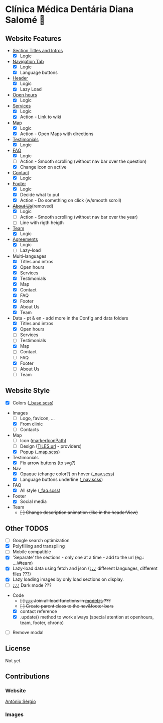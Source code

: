# Clínica Médica Dentária Diana Salomé :tooth:

## Website Features

- [Section Titles and Intros](./src/js/Views/sectionView.js)
  - [x] Logic
- [Navigation Tab](./src/js/Views/navView.js)
  - [x] Logic
  - [x] Language buttons
- [Header](./src/js/Views/headerView.js)
  - [x] Logic
  - [x] Lazy Load
- [Open hours](./src/js/Views/openHoursView.js)
  - [x] Logic
- [Services](./src/js/Views/servicesView.js)
  - [x] Logic
  - [x] Action - Link to wiki
- [Map](./src/js/Views/map.js)
  - [x] Logic
  - [x] Action - Open Maps with directions
- [Testimonials](./src/js/Views/sliderView.js)
  - [x] Logic
- [FAQ](./src/js/Views/faqView.js)
  - [x] Logic
  - [ ] Action - Smooth scrolling (without nav bar over the question)
  - [x] Change icon on active
  <!-- - [Contact form](./src/js/Views/modalView.js):
  - [ ] Logic
  - [x] Modal Logic
  - [ ] Choose how to contact:
    - ~~mailto + form~~
    - mailto + name input
    - mailto link + phone link
    - PostMail API
    - Form submition with netlify -->
- [Contact](./src/js/Views/contactsView.js)
  - [x] Logic
- [Footer](./src/js/Views/footerView.js)
  - [x] Logic
  - [x] Decide what to put
  - [x] Action - Do something on click (w/smooth scroll)
- ~~[About Us](./src/js/Views/chronoView.js)~~(removed)
  - [x] Logic
  - [ ] Action - Smooth scrolling (without nav bar over the year)
  - [ ] Line with rigth heigth
- [Team](./src/js/Views/teamView.js)
  - [x] Logic
- [Agreements](./src/js/Views/agreementsView.js)
  - [x] Logic
  - [ ] Lazy-load
- Multi-languages
  - [x] Titles and intros
  - [x] Open hours
  - [x] Services
  - [x] Testimonials
  - [x] Map
  - [x] Contact
  - [x] FAQ
  - [x] Footer
  - [x] About Us
  - [x] Team
- Data - pt & en - add more in the Config and data folders
  - [x] Titles and intros
  - [x] Open hours
  - [ ] Services
  - [ ] Testimonials
  - [x] Map
  - [ ] Contact
  - [ ] FAQ
  - [x] Footer
  - [ ] About Us
  - [ ] Team

## Website Style

- [x] Colors ([\_base.scss](./src/sass/_base.scss))
- Images
  - [ ] Logo, favicon, ...
  - [x] From clinic
  - [ ] Contacts
- Map
  - [ ] Icon ([markerIconPath](./src/js/Config/mapConfig.js))
  - [ ] Design ([TILES.url](./src/js/Config/mapConfig.js) - providers)
  - [x] Popup ([\_map.scss](./src/sass/_map.scss))
- Testimonials
  - [x] Fix arrow buttons (to svg?)
- Nav
  - [x] Opaque (change color?) on hover ([\_nav.scss](./src/sass/_nav.scss))
  - [x] Language buttons underline ([\_nav.scss](./src/sass/_nav.scss))
- FAQ
  - [x] All style ([\_faq.scss](./src/sass/_faq.scss))
- Footer
  - [x] Social media
- Team
  - ~~[ ] Change description animation (like in the headerView)~~

## Other TODOS

- [ ] Google search optimization
- [x] Polyfilling and transpiling
- [ ] Mobile compatible
- [x] 'Separate' the sections - only one at a time - add to the url (eg.: .../#team)
- [x] Lazy-load data using fetch and json (¿¿¿ different languages, different files ???)
- [x] Lazy loading images by only load sections on display.
- [ ] ¿¿¿ Dark mode ???
- Code
  - ~~[ ] ¿¿¿ Join all load functions in [model.js](./src/js/model.js) ???~~
  - ~~[ ] Create parent class to the nav&footer bars~~
  - [x] contact reference
  - [x] .update() method to work always (special atention at openhours, team, footer, chrono)
- [ ] Remove modal

## License

Not yet

## Contributions

### Website

[António Sérgio](https://github.com/AntonioSergioDM)

### Images

<!-- [Carlos Daniel](https://) -->
